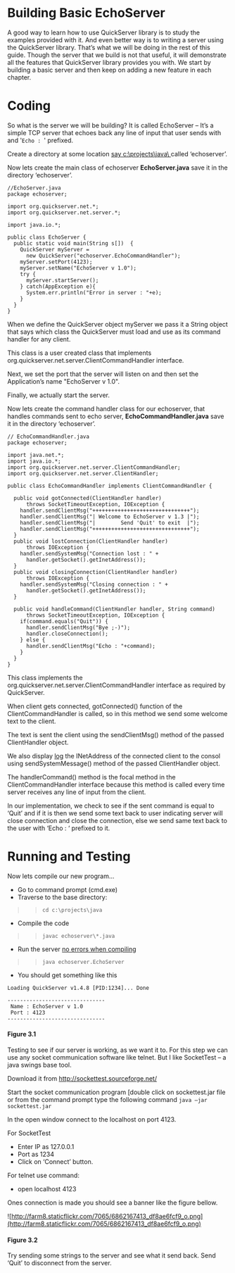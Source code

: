 # Building Basic EchoServer #

A good way to learn how to use QuickServer library is to study the examples provided with it. And even better way is to writing a server using the QuickServer library. That’s what we will be doing in the rest of this guide. Though the server that we build is not that useful, it will demonstrate all the features that QuickServer library provides you with. We start by building a basic server and then keep on adding a new feature in each chapter.

# Coding #

So what is the server we will be building? It is called EchoServer – It’s a simple TCP server that echoes back any line of input that user sends with and '`Echo : `' prefixed.

Create a directory at some location [say c:\projects\java\ ](.md) called ‘echoserver’.

Now lets create the main class of echoserver **EchoServer.java** save it in the directory ‘echoserver’.

```
//EchoServer.java
package echoserver;

import org.quickserver.net.*;
import org.quickserver.net.server.*;

import java.io.*;

public class EchoServer {
  public static void main(String s[])  {
    QuickServer myServer = 
      new QuickServer("echoserver.EchoCommandHandler");
    myServer.setPort(4123);
    myServer.setName("EchoServer v 1.0");
    try {
      myServer.startServer();
    } catch(AppException e){
      System.err.println("Error in server : "+e);
    }
  }
}
```

When we define the QuickServer object myServer we pass it a String object that says which class the QuickServer must load and use as its command handler for any client.

This class is a user created class that implements org.quickserver.net.server.ClientCommandHandler interface.

Next, we set the port that the server will listen on and then set the Application’s name "EchoServer v 1.0".

Finally, we actually start the server.

Now lets create the command handler class for our echoserver, that handles commands sent to echo server,  **EchoCommandHandler.java** save it in the directory ‘echoserver’.

```
// EchoCommandHandler.java 
package echoserver;

import java.net.*;
import java.io.*;
import org.quickserver.net.server.ClientCommandHandler;
import org.quickserver.net.server.ClientHandler;

public class EchoCommandHandler implements ClientCommandHandler {

  public void gotConnected(ClientHandler handler)
      throws SocketTimeoutException, IOException {
    handler.sendClientMsg("+++++++++++++++++++++++++++++++");
    handler.sendClientMsg("| Welcome to EchoServer v 1.3 |");
    handler.sendClientMsg("|        Send 'Quit' to exit  |");
    handler.sendClientMsg("+++++++++++++++++++++++++++++++");
  }
  public void lostConnection(ClientHandler handler) 
      throws IOException {
    handler.sendSystemMsg("Connection lost : " + 
      handler.getSocket().getInetAddress());
  }
  public void closingConnection(ClientHandler handler) 
      throws IOException {
    handler.sendSystemMsg("Closing connection : " + 
      handler.getSocket().getInetAddress());
  }

  public void handleCommand(ClientHandler handler, String command)
      throws SocketTimeoutException, IOException {
    if(command.equals("Quit")) {
      handler.sendClientMsg("Bye ;-)");
      handler.closeConnection();
    } else {
      handler.sendClientMsg("Echo : "+command);
    }
  }
} 
```

This class implements the org.quickserver.net.server.ClientCommandHandler interface as required by QuickServer.

When client gets connected, gotConnected() function of the ClientCommandHandler is called, so in this method we send some welcome text to the client.

The text is sent the client using the sendClientMsg() method of the passed ClientHandler object.

We also display [log](log.md) the INetAddress of the connected client to the consol using sendSystemMessage() method of the passed ClientHandler object.

The handlerCommand() method is the focal method in the ClientCommandHandler interface because this method is called every time server receives any line of input from the client.

In our implementation, we check to see if the sent command is equal to ‘Quit’ and if it is then we send some text back to user indicating server will close connection and close the connection, else we send same text back to the user with ‘Echo : ‘ prefixed to it.

# Running and Testing #

Now lets compile our new program...
  * Go to command prompt (cmd.exe)
  * Traverse to the base directory:
> > ` cd c:\projects\java `
  * Compile the code
> > ` javac echoserver\*.java `
  * Run the server [no errors when compiling](if.md)
> > ` java echoserver.EchoServer `
  * You should get something like this
```
Loading QuickServer v1.4.8 [PID:1234]... Done

-------------------------------
 Name : EchoServer v 1.0
 Port : 4123
-------------------------------
```

#### Figure 3.1 ####

Testing to see if our server is working, as we want it to. For this step we can use any socket communication software like telnet. But I like SocketTest – a java swings base tool.

Download it from http://sockettest.sourceforge.net/

Start the socket communication program [double click on sockettest.jar file or from the command prompt type the following command
`java –jar sockettest.jar`

In the open window connect to the localhost on port 4123.

For SocketTest
  * Enter IP as 127.0.0.1
  * Port as 1234
  * Click on ‘Connect’ button.

For telnet use command:
  * open localhost 4123

Ones connection is made you should see a banner like the figure bellow.

![http://farm8.staticflickr.com/7065/6862167413_df8ae6fcf9_o.png](http://farm8.staticflickr.com/7065/6862167413_df8ae6fcf9_o.png)
#### Figure 3.2 ####

Try sending some strings to the server and see what it send back. Send ‘Quit’ to disconnect from the server.